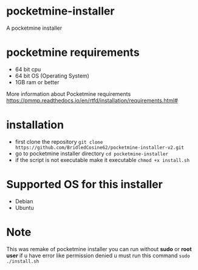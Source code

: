 # pocketmine-installer
A pocketmine installer

# pocketmine requirements

- 64 bit cpu
- 64 bit OS (Operating System)
- 1GB ram or better

More information about Pocketmine requirements https://pmmp.readthedocs.io/en/rtfd/installation/requirements.html#

# installation
- first clone the repository ```git clone https://github.com/BridledCosine62/pocketmine-installer-v2.git```
- go to pocketmine installer directory ```cd pocketmine-installer```
- if the script is not executable make it executable ```chmod +x install.sh```
# Supported OS for this installer
- Debian
- Ubuntu
# Note

This was remake of pocketmine installer you can run without **sudo** or **root user** if u have error like permission denied u must run this command ```sudo ./install.sh```
